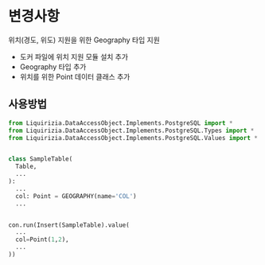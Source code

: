 # 변경사항

위치(경도, 위도) 지원을 위한 Geography 타입 지원

- 도커 파일에 위치 지원 모듈 설치 추가
- Geography 타입 추가
- 위치를 위한 Point 데이터 클래스 추가

## 사용방법

```python
from Liquirizia.DataAccessObject.Implements.PostgreSQL import *
from Liquirizia.DataAccessObject.Implements.PostgreSQL.Types import *
from Liquirizia.DataAccessObject.Implements.PostgreSQL.Values import *


class SampleTable(
  Table,
  ...
):
  ...
  col: Point = GEOGRAPHY(name='COL')
  ...


con.run(Insert(SampleTable).value(
  ...
  col=Point(1,2),
  ...
))
```
